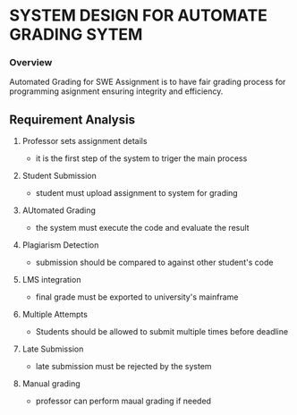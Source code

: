 # SYSTEM DESIGN FOR AUTOMATE GRADING SYTEM

### Overview
Automated Grading for SWE Assignment is to have fair grading process for programming asignment ensuring integrity and efficiency.

## Requirement Analysis
1. Professor sets assignment details 
    * it is the first step of the system to triger the main process

2. Student Submission
    * student must upload assignment to system for grading

3. AUtomated Grading
    * the system must execute the code and evaluate the result

4. Plagiarism Detection
    * submission should be compared to against other student's code

5. LMS integration 
    * final grade must be exported to university's mainframe 

6. Multiple Attempts 
    * Students should be allowed to submit multiple times before deadline

7. Late Submission
    * late submission must be rejected by the system

8. Manual grading
    * professor can perform maual grading if needed

